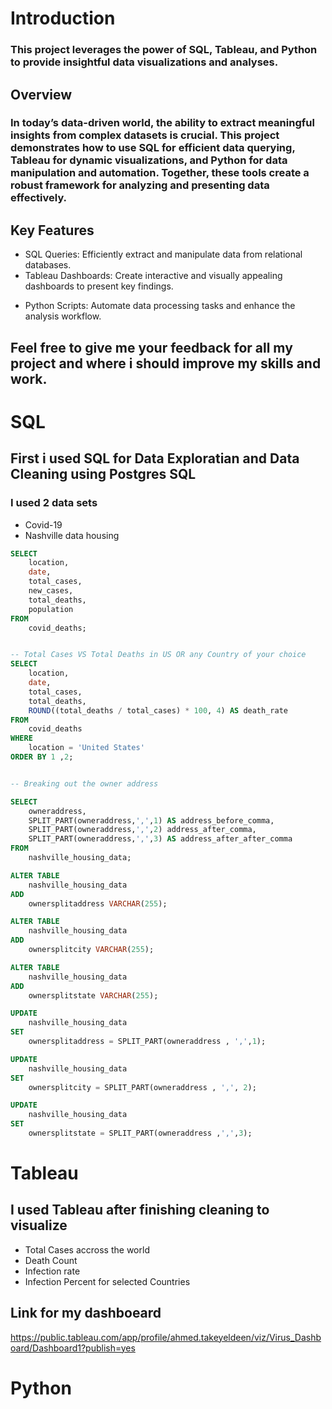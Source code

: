 # Introduction

### This project leverages the power of SQL, Tableau, and Python to provide insightful data visualizations and analyses.

## Overview

### In today’s data-driven world, the ability to extract meaningful insights from complex datasets is crucial. This project demonstrates how to use SQL for efficient data querying, Tableau for dynamic visualizations, and Python for data manipulation and automation. Together, these tools create a robust framework for analyzing and presenting data effectively.

## Key Features

- SQL Queries: Efficiently extract and manipulate data from relational databases.
- Tableau Dashboards: Create interactive and visually appealing dashboards to present key findings.
* Python Scripts: Automate data processing tasks and enhance the analysis workflow.

## Feel free to give me your feedback for all my project and where i should improve my skills and work.


# SQL 

## First i used SQL for Data Exploratian and Data Cleaning using Postgres SQL

### I used 2 data sets
- Covid-19
- Nashville data housing

``` sql
SELECT 
    location,
    date,
    total_cases,
    new_cases,
    total_deaths,
    population
FROM
    covid_deaths;


-- Total Cases VS Total Deaths in US OR any Country of your choice
SELECT 
    location,
    date,
    total_cases,
    total_deaths,
    ROUND((total_deaths / total_cases) * 100, 4) AS death_rate 
FROM
    covid_deaths
WHERE
    location = 'United States'
ORDER BY 1 ,2;

```


``` sql

-- Breaking out the owner address

SELECT 
    owneraddress,
    SPLIT_PART(owneraddress,',',1) AS address_before_comma,
    SPLIT_PART(owneraddress,',',2) address_after_comma,
    SPLIT_PART(owneraddress,',',3) AS address_after_after_comma
FROM 
    nashville_housing_data;

ALTER TABLE 
    nashville_housing_data
ADD 
    ownersplitaddress VARCHAR(255);

ALTER TABLE
    nashville_housing_data
ADD
    ownersplitcity VARCHAR(255);

ALTER TABLE
    nashville_housing_data
ADD
    ownersplitstate VARCHAR(255);

UPDATE 
    nashville_housing_data
SET 
    ownersplitaddress = SPLIT_PART(owneraddress , ',',1);

UPDATE
    nashville_housing_data
SET
    ownersplitcity = SPLIT_PART(owneraddress , ',', 2);

UPDATE 
    nashville_housing_data
SET
    ownersplitstate = SPLIT_PART(owneraddress ,',',3);

```


# Tableau

## I used Tableau after finishing cleaning to visualize
- Total Cases accross the world
- Death Count
- Infection rate
- Infection Percent for selected Countries

## Link for my dashboeard 
https://public.tableau.com/app/profile/ahmed.takeyeldeen/viz/Virus_Dashboard/Dashboard1?publish=yes


# Python
 


